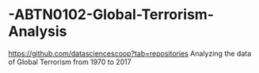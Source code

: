 # -ABTN0102-Global-Terrorism-Analysis
https://github.com/datasciencescoop?tab=repositories
Analyzing the data of Global Terrorism from 1970 to 2017
